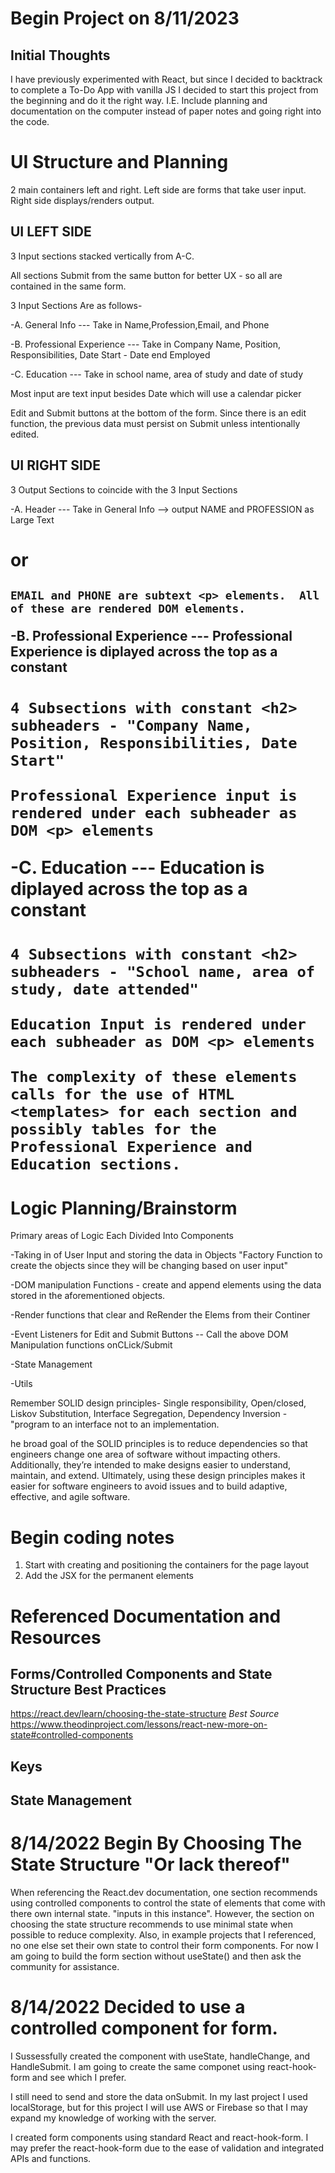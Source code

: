 # Begin Project on 8/11/2023

## Initial Thoughts

I have previously experimented with React, 
but since I decided to backtrack to complete a To-Do App with vanilla JS I decided to start this project from the 
beginning and do it the right way. I.E. Include planning and documentation on the computer instead of paper notes
and going right into the code. 

# UI Structure and Planning
2 main containers left and right. Left side are forms that take user input. Right side displays/renders output.

## UI LEFT SIDE 
3 Input sections stacked vertically from A-C. 

All sections Submit from the same button for better UX - so all are contained in the same form.

3 Input Sections Are as follows-

-A. General Info --- Take in Name,Profession,Email, and Phone

-B. Professional Experience --- Take in Company Name, Position, Responsibilities, Date Start - Date end Employed

-C. Education  --- Take in school name, area of study and date of study

Most input are text input besides Date which will use a calendar picker

Edit and Submit buttons at the bottom of the form. Since there is an edit function, the previous data must persist on Submit unless intentionally edited.

## UI RIGHT SIDE

3 Output Sections to coincide with the 3 Input Sections


-A. Header --- Take in General Info --> output NAME and PROFESSION as Large Text <h1> or <h2>

    EMAIL and PHONE are subtext <p> elements.  All of these are rendered DOM elements.


-B. Professional Experience --- Professional Experience is diplayed across the top as a constant <h1> 

    4 Subsections with constant <h2> subheaders - "Company Name, Position, Responsibilities, Date Start"

    Professional Experience input is rendered under each subheader as DOM <p> elements

-C. Education --- Education is diplayed across the top as a constant <h1> 

    4 Subsections with constant <h2> subheaders - "School name, area of study, date attended"
    
    Education Input is rendered under each subheader as DOM <p> elements

    The complexity of these elements calls for the use of HTML <templates> for each section and possibly tables for the Professional Experience and Education sections.

# Logic Planning/Brainstorm

Primary areas of Logic Each Divided Into Components

-Taking in of User Input and storing the data in Objects "Factory Function to create the objects since they will be changing based on user input"

-DOM manipulation Functions - create and append elements using the data stored in the aforementioned objects.

-Render functions that clear and ReRender the Elems from their Continer

-Event Listeners for Edit and Submit Buttons -- Call the above DOM Manipulation functions onCLick/Submit

-State Management

-Utils

Remember SOLID design principles- Single responsibility, Open/closed, Liskov Substitution, Interface Segregation, Dependency Inversion - "program to an interface not to an implementation. 

he broad goal of the SOLID principles is to reduce dependencies so that engineers change one area of software without impacting others. Additionally, they’re intended to make designs easier to understand, maintain, and extend. Ultimately, using these design principles makes it easier for software engineers to avoid issues and to build adaptive, effective, and agile software.

# Begin coding notes

1. Start with creating and positioning the containers for the page layout
2. Add the JSX for the permanent elements


# Referenced Documentation and Resources

## Forms/Controlled Components and State Structure Best Practices
 https://react.dev/learn/choosing-the-state-structure *Best Source*
 https://www.theodinproject.com/lessons/react-new-more-on-state#controlled-components

## Keys

## State Management

# 8/14/2022 Begin By Choosing The State Structure "Or lack thereof"

When referencing the React.dev documentation, one section recommends using controlled components to control the state of elements that come with there own internal state. "inputs in this instance". However, the section on choosing the state structure recommends to use minimal state when possible to reduce complexity. Also, in example projects that I referenced, no one else set their own state to control their form components. For now I am going to build the form section without useState() and then ask the community for assistance.  

# 8/14/2022 Decided to use a controlled component for form. 
I Sussessfully created the component with useState, handleChange, and HandleSubmit. I am going to create the same componet using react-hook-form and see which I prefer.

I still need to send and store the data onSubmit. In my last project I used localStorage, but for this project I will use AWS or Firebase so that I may expand my knowledge of working with the server. 

I created form components using standard React and react-hook-form. I may prefer the react-hook-form due to the ease of validation and integrated APIs and functions. 






